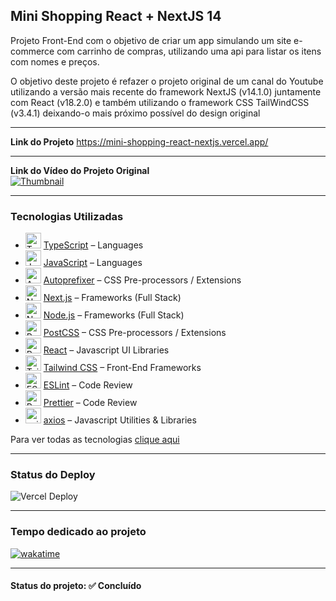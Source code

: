 <h2>Mini Shopping React + NextJS 14</h2>

<p>Projeto Front-End com o objetivo de criar um app simulando um site e-commerce com carrinho de compras, utilizando uma api para listar os itens com nomes e preços.</p>

<p>O objetivo deste projeto é refazer o projeto original de um canal do Youtube utilizando a versão mais recente do framework NextJS (v14.1.0) juntamente com React (v18.2.0) e também utilizando o framework CSS TailWindCSS (v3.4.1) deixando-o mais próximo possível do design original</p>

<hr>

<strong>Link do Projeto</strong> <a href="https://mini-shopping-react-nextjs.vercel.app/" target="_blank">https://mini-shopping-react-nextjs.vercel.app/</a>

<hr>

<strong>Link do Vídeo do Projeto Original</strong>
<br>
[![Thumbnail](https://img.youtube.com/vi/F-3cvd10zHE/0.jpg)](https://www.youtube.com/watch?v=F-3cvd10zHE)

<hr>

<h3>Tecnologias Utilizadas</h3>

- <img width='25' height='25' src='https://img.stackshare.io/service/1612/bynNY5dJ.jpg' alt='TypeScript'/> [TypeScript](http://www.typescriptlang.org) – Languages
- <img width='25' height='25' src='https://img.stackshare.io/service/1209/javascript.jpeg' alt='JavaScript'/> [JavaScript](https://developer.mozilla.org/en-US/docs/Web/JavaScript) – Languages
- <img width='25' height='25' src='https://img.stackshare.io/service/2202/72d087642cfce6fef6f2dabec5bf49e8_400x400.png' alt='Autoprefixer'/> [Autoprefixer](https://github.com/postcss/autoprefixer) – CSS Pre-processors / Extensions
- <img width='25' height='25' src='https://img.stackshare.io/service/5936/nextjs.png' alt='Next.js'/> [Next.js](https://nextjs.org/) – Frameworks (Full Stack)
- <img width='25' height='25' src='https://img.stackshare.io/service/1011/n1JRsFeB_400x400.png' alt='Node.js'/> [Node.js](http://nodejs.org/) – Frameworks (Full Stack)
- <img width='25' height='25' src='https://img.stackshare.io/service/3339/rlFcjEdI.png' alt='PostCSS'/> [PostCSS](https://github.com/postcss/postcss) – CSS Pre-processors / Extensions
- <img width='25' height='25' src='https://img.stackshare.io/service/1020/OYIaJ1KK.png' alt='React'/> [React](https://reactjs.org/) – Javascript UI Libraries
- <img width='25' height='25' src='https://img.stackshare.io/service/8158/default_660b7c41c3ba489cb581eec89c04655404258c19.png' alt='Tailwind CSS'/> [Tailwind CSS](https://tailwindcss.com) – Front-End Frameworks
- <img width='25' height='25' src='https://img.stackshare.io/service/3337/Q4L7Jncy.jpg' alt='ESLint'/> [ESLint](http://eslint.org/) – Code Review
- <img width='25' height='25' src='https://img.stackshare.io/service/7035/default_66f265943abed56bcdbfca1c866a4261b1fbb063.jpg' alt='Prettier'/> [Prettier](https://prettier.io/) – Code Review
- <img width='25' height='25' src='https://img.stackshare.io/no-img-open-source.png' alt='axios'/> [axios](https://github.com/mzabriskie/axios) – Javascript Utilities & Libraries

Para ver todas as tecnologias [clique aqui](/techstack.md)

<hr>

<h3>Status do Deploy</h3>

![Vercel Deploy](https://therealsujitk-vercel-badge.vercel.app/?app=mini-shopping-react-nextjs&style=for-the-badge)

<hr>

<h3>Tempo dedicado ao projeto</h3>

<p>
  <a href="https://wakatime.com/badge/github/EdiJunior88/Mini_Shopping">
    <img src="https://wakatime.com/badge/github/EdiJunior88/Mini_Shopping.svg" alt="wakatime">
  </a>
</p>

<hr>

<h4><b>Status do projeto:</b> ✅ Concluído</h4>
